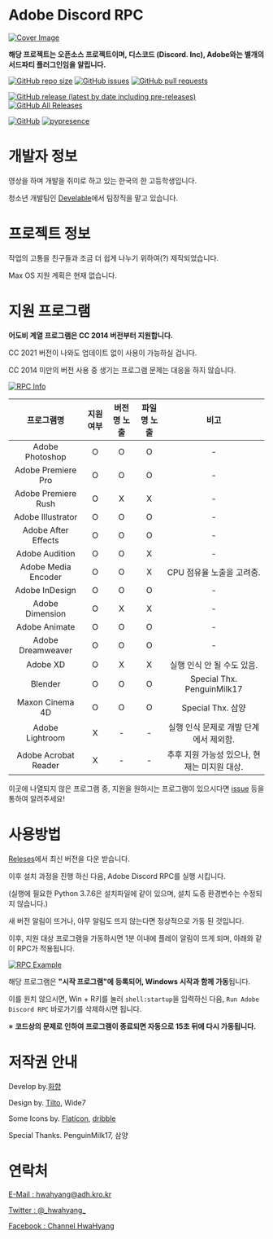 # Adobe Discord RPC

[![Cover Image](https://github.com/hwahyang1/Adobe-Discord-RPC/blob/master/img_for_github/cover.png)](https://github.com/hwahyang1/Adobe-Discord-RPC/)


**해당 프로젝트는 오픈소스 프로젝트이며, 디스코드 (Discord. Inc), Adobe와는 별개의 서드파티 플러그인임을 알립니다.**

[![GitHub repo size](https://img.shields.io/github/repo-size/hwahyang1/Adobe-Discord-RPC?style=for-the-badge)](https://github.com/hwahyang1/Adobe-Discord-RPC) [![GitHub issues](https://img.shields.io/github/issues/hwahyang1/Adobe-Discord-RPC?style=for-the-badge)](https://github.com/hwahyang1/Adobe-Discord-RPC/issues) [![GitHub pull requests](https://img.shields.io/github/issues-pr/hwahyang1/Adobe-Discord-RPC?style=for-the-badge)](https://github.com/hwahyang1/Adobe-Discord-RPC/pulls)

[![GitHub release (latest by date including pre-releases)](https://img.shields.io/github/v/release/hwahyang1/Adobe-Discord-RPC?include_prereleases&style=for-the-badge)](https://github.com/hwahyang1/Adobe-Discord-RPC/releases) [![GitHub All Releases](https://img.shields.io/github/downloads/hwahyang1/Adobe-Discord-RPC/total?style=for-the-badge)](https://github.com/hwahyang1/Adobe-Discord-RPC/release)

[![GitHub](https://img.shields.io/github/license/hwahyang1/Adobe-Discord-RPC?style=for-the-badge)](https://github.com/hwahyang1/Adobe-Discord-RPC/blob/master/LICENSE) [![pypresence](https://img.shields.io/badge/using-pypresence-00bb88.svg?style=for-the-badge&logo=discord&logoWidth=20)](https://github.com/qwertyquerty/pypresence)

# 개발자 정보
영상을 하며 개발을 취미로 하고 있는 한국의 한 고등학생입니다.

청소년 개발팀인 [Develable](https://github.com/develable)에서 팀장직을 맡고 있습니다.

# 프로젝트 정보
작업의 고통을 친구들과 조금 더 쉽게 나누기 위하여(?) 제작되었습니다.

Max OS 지원 계획은 현재 없습니다.

# 지원 프로그램

**어도비 계열 프로그램은 CC 2014 버전부터 지원합니다.**

CC 2021 버전이 나와도 업데이트 없이 사용이 가능하실 겁니다.

CC 2014 미만의 버전 사용 중 생기는 프로그램 문제는 대응을 하지 않습니다.

[![RPC Info](https://github.com/hwahyang1/Adobe-Discord-RPC/blob/master/img_for_github/rpc_inf.png)](https://github.com/hwahyang1/Adobe-Discord-RPC/)

| 프로그램명 | 지원 여부 | 버전명 노출 | 파일명 노출 | 비고 |
| :---: | :---: | :---: | :---: | :---: |
| Adobe Photoshop | O | O | O | - |
| Adobe Premiere Pro | O | O | O | - |
| Adobe Premiere Rush | O | X | X | - |
| Adobe Illustrator | O | O | O | - |
| Adobe After Effects | O | O | O | - |
| Adobe Audition | O | O | X | - |
| Adobe Media Encoder | O | O | X | CPU 점유율 노출을 고려중. |
| Adobe InDesign | O | O | O | - |
| Adobe Dimension | O | X | X | - |
| Adobe Animate | O | O | O | - |
| Adobe Dreamweaver | O | O | O | - |
| Adobe XD | O | X | X | 실행 인식 안 될 수도 있음. |
| Blender | O | O | O | Special Thx. PenguinMilk17 |
| Maxon Cinema 4D | O | O | O | Special Thx. 삼양 |
| Adobe Lightroom | X | - | - | 실행 인식 문제로 개발 단계에서 제외함. |
| Adobe Acrobat Reader | X | - | - | 추후 지원 가능성 있으나, 현재는 미지원 대상. |

이곳에 나열되지 않은 프로그램 중, 지원을 원하시는 프로그램이 있으시다면 [issue](https://github.com/hwahyang1/Adobe-Discord-RPC/issues) 등을 통하여 알려주세요!

# 사용방법
[Releses](https://github.com/hwahyang1/Adobe-Discord-RPC/releases)에서 최신 버전을 다운 받습니다.

이후 설치 과정을 진행 하신 다음, Adobe Discord RPC를 실행 시킵니다.

(실행에 필요한 Python 3.7.6은 설치파일에 같이 있으며, 설치 도중 환경변수는 수정되지 않습니다.)

새 버전 알림이 뜨거나, 아무 알림도 뜨지 않는다면 정상적으로 가동 된 것입니다.

이후, 지원 대상 프로그램을 가동하시면 1분 이내에 플레이 알림이 뜨게 되며, 아래와 같이 RPC가 적용됩니다.

[![RPC Example](https://github.com/hwahyang1/Adobe-Discord-RPC/blob/master/img_for_github/RPC%20example.png)](https://github.com/hwahyang1/Adobe-Discord-RPC/)

해당 프로그램은 **"시작 프로그램"에 등록되어, Windows 시작과 함께 가동**됩니다.

이를 원치 않으시면, Win + R키를 눌러 `shell:startup`을 입력하신 다음, `Run Adobe Discord RPC` 바로가기를 삭제하시면 됩니다.

※ **코드상의 문제로 인하여 프로그램이 종료되면 자동으로 15초 뒤에 다시 가동됩니다.**

# 저작권 안내

Develop by.[화향](https://hwahyang.space)

Design by. [Tilto](https://tilto.kro.kr), Wide7

Some Icons by. [Flaticon](https://flaticon.com), [dribble](https://dribbble.com)

Special Thanks. PenguinMilk17, 삼양

# 연락처
[E-Mail : hwahyang@adh.kro.kr](mailto:hwahyang@adh.kro.kr)

[Twitter : @\_hwahyang\_](https://twitter.com/_hwahyang_)

[Facebook : Channel HwaHyang](https://www.facebook.com/hwahyang1)
